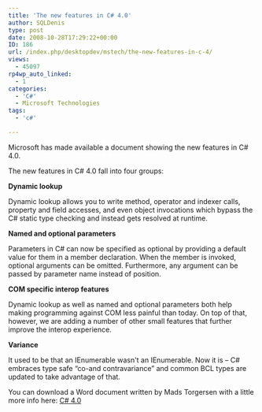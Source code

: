 ```yaml
---
title: 'The new features in C# 4.0'
author: SQLDenis
type: post
date: 2008-10-28T17:29:22+00:00
ID: 186
url: /index.php/desktopdev/mstech/the-new-features-in-c-4/
views:
  - 45097
rp4wp_auto_linked:
  - 1
categories:
  - 'C#'
  - Microsoft Technologies
tags:
  - 'c#'

---
```

Microsoft has made available a document showing the new features in C# 4.0.

The new features in C# 4.0 fall into four groups:

**Dynamic lookup**
  
Dynamic lookup allows you to write method, operator and indexer calls, property and field accesses, and even object invocations which bypass the C# static type checking and instead gets resolved at runtime.

**Named and optional parameters**
  
Parameters in C# can now be specified as optional by providing a default value for them in a member declaration. When the member is invoked, optional arguments can be omitted. Furthermore, any argument can be passed by parameter name instead of position.

**COM specific interop features**
  
Dynamic lookup as well as named and optional parameters both help making programming against COM less painful than today. On top of that, however, we are adding a number of other small features that further improve the interop experience.

**Variance**
  
It used to be that an IEnumerable<string> wasn't an IEnumerable<object>. Now it is – C# embraces type safe “co-and contravariance” and common BCL types are updated to take advantage of that.

You can download a Word document written by Mads Torgersen with a little more info here: [C# 4.0][1]

 [1]: http://code.msdn.microsoft.com/Project/Download/FileDownload.aspx?ProjectName=csharpfuture&DownloadId=3550